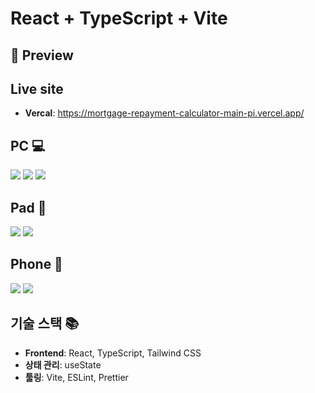 # React + TypeScript + Vite

## 📸 Preview

## Live site

- **Vercal**: https://mortgage-repayment-calculator-main-pi.vercel.app/

## PC 💻

![](./src/assets/screenshot/pc-lg_1.png)
![](./src/assets/screenshot/pc-lg_2.png)
![](./src/assets/screenshot/pc-lg_3.png)

## Pad 📱

![](./src//assets/screenshot/t-md_1.png)
![](./src//assets/screenshot/t-md_2.png)

## Phone 📱

![](./src/assets/screenshot/m-sm_1.png)
![](./src/assets/screenshot/m-sm_2.png)

## 기술 스택 📚

- **Frontend**: React, TypeScript, Tailwind CSS
- **상태 관리**: useState
- **툴링**: Vite, ESLint, Prettier

